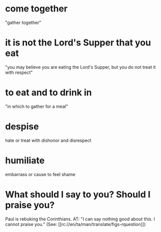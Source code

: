 # come together

"gather together"

# it is not the Lord's Supper that you eat

"you may believe you are eating the Lord's Supper, but you do not treat it with respect"

# to eat and to drink in

"in which to gather for a meal"

# despise

hate or treat with dishonor and disrespect

# humiliate

embarrass or cause to feel shame

# What should I say to you? Should I praise you?

Paul is rebuking the Corinthians. AT: "I can say nothing good about this. I cannot praise you." (See: [[rc://en/ta/man/translate/figs-rquestion]])